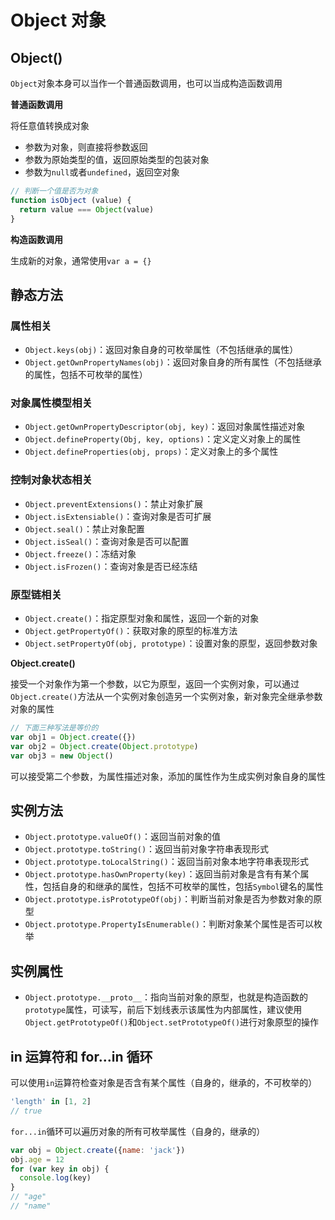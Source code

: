 # Object 对象

## Object()

`Object`对象本身可以当作一个普通函数调用，也可以当成构造函数调用

**普通函数调用**

将任意值转换成对象

* 参数为对象，则直接将参数返回
* 参数为原始类型的值，返回原始类型的包装对象
* 参数为`null`或者`undefined`，返回空对象

```javascript
// 判断一个值是否为对象
function isObject (value) {
  return value === Object(value)
}
```

**构造函数调用**

生成新的对象，通常使用`var a = {}`

## 静态方法

### 属性相关

* `Object.keys(obj)`：返回对象自身的可枚举属性（不包括继承的属性）
* `Object.getOwnPropertyNames(obj)`：返回对象自身的所有属性（不包括继承的属性，包括不可枚举的属性）

### 对象属性模型相关

* `Object.getOwnPropertyDescriptor(obj, key)`：返回对象属性描述对象
* `Object.defineProperty(Obj, key, options)`：定义定义对象上的属性
* `Object.defineProperties(obj, props)`：定义对象上的多个属性

### 控制对象状态相关

* `Object.preventExtensions()`：禁止对象扩展
* `Object.isExtensiable()`：查询对象是否可扩展
* `Object.seal()`：禁止对象配置
* `Object.isSeal()`：查询对象是否可以配置
* `Object.freeze()`：冻结对象
* `Object.isFrozen()`：查询对象是否已经冻结

### 原型链相关

* `Object.create()`：指定原型对象和属性，返回一个新的对象
* `Object.getPropertyOf()`：获取对象的原型的标准方法
* `Object.setPropertyOf(obj, prototype)`：设置对象的原型，返回参数对象

**Object.create()**

接受一个对象作为第一个参数，以它为原型，返回一个实例对象，可以通过`Object.create()`方法从一个实例对象创造另一个实例对象，新对象完全继承参数对象的属性

```javascript
// 下面三种写法是等价的
var obj1 = Object.create({})
var obj2 = Object.create(Object.prototype)
var obj3 = new Object()
```

可以接受第二个参数，为属性描述对象，添加的属性作为生成实例对象自身的属性

## 实例方法

* `Object.prototype.valueOf()`：返回当前对象的值
* `Object.prototype.toString()`：返回当前对象字符串表现形式
* `Object.prototype.toLocalString()`：返回当前对象本地字符串表现形式
* `Object.prototype.hasOwnProperty(key)`：返回当前对象是含有有某个属性，包括自身的和继承的属性，包括不可枚举的属性，包括`Symbol`键名的属性
* `Object.prototype.isPrototypeOf(obj)`：判断当前对象是否为参数对象的原型
* `Object.prototype.PropertyIsEnumerable()`：判断对象某个属性是否可以枚举

## 实例属性

* `Object.prototype.__proto__`：指向当前对象的原型，也就是构造函数的`prototype`属性，可读写，前后下划线表示该属性为内部属性，建议使用`Object.getPrototypeOf()`和`Object.setPrototypeOf()`进行对象原型的操作

## in 运算符和 for...in 循环

可以使用`in`运算符检查对象是否含有某个属性（自身的，继承的，不可枚举的）

```javascript
'length' in [1, 2]
// true
```

`for...in`循环可以遍历对象的所有可枚举属性（自身的，继承的）

```javascript
var obj = Object.create({name: 'jack'})
obj.age = 12
for (var key in obj) {
  console.log(key)
}
// "age"
// "name"
```